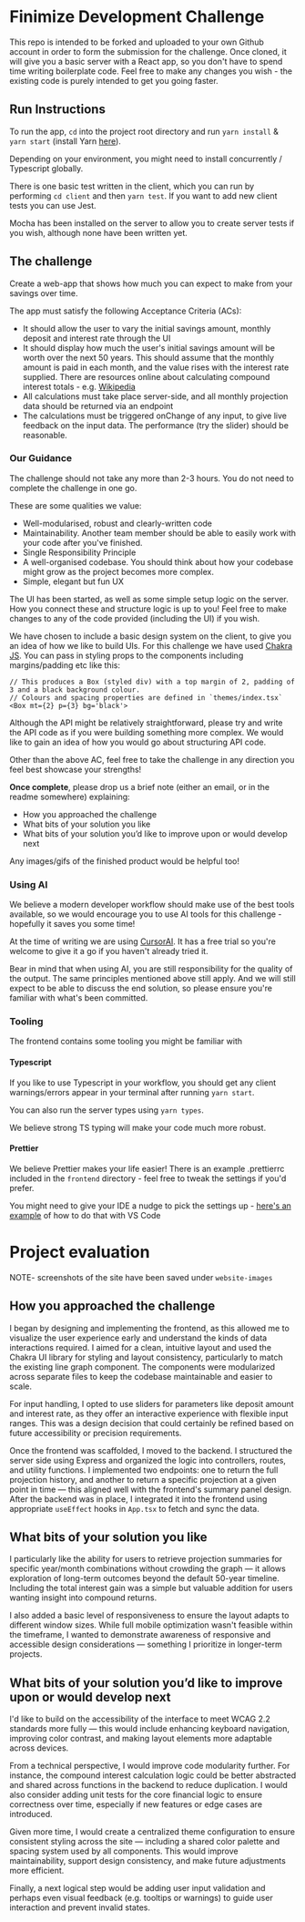 # Finimize Development Challenge

This repo is intended to be forked and uploaded to your own Github account in
order to form the submission for the challenge. Once cloned, it will give you a basic server with a React app, so you don't have to spend time writing boilerplate code. Feel free to make any changes you wish - the existing code is purely intended to get you going faster.

## Run Instructions

To run the app, `cd` into the project root directory and run `yarn install` & `yarn start`
(install Yarn [here](https://yarnpkg.com/en/docs/install)).

Depending on your environment, you might need to install concurrently / Typescript globally.

There is one basic test written in the client, which you can run by performing
`cd client` and then `yarn test`. If you want to add new client tests you can use Jest.

Mocha has been installed on the server to allow you to create server tests if you wish,
although none have been written yet.

## The challenge

Create a web-app that shows how much you can expect to make from your savings over time.

The app must satisfy the following Acceptance Criteria (ACs):

- It should allow the user to vary the initial savings amount, monthly deposit and interest rate through the UI
- It should display how much the user's initial savings amount will be worth over the next 50 years. This should assume that the monthly amount is paid in each month, and the value rises with the interest rate supplied. There are resources online about calculating compound interest totals - e.g. [Wikipedia](https://en.wikipedia.org/wiki/Compound_interest#Investing:_monthly_deposits)
- All calculations must take place server-side, and all monthly projection data should be returned via an endpoint
- The calculations must be triggered onChange of any input, to give live feedback on the input data. The performance (try the slider) should be reasonable.

### Our Guidance

The challenge should not take any more than 2-3 hours. You do not need to complete the challenge in one go.

These are some qualities we value:

- Well-modularised, robust and clearly-written code
- Maintainability. Another team member should be able to easily work with your code after you've finished.
- Single Responsibility Principle
- A well-organised codebase. You should think about how your codebase might grow as the project becomes more complex.
- Simple, elegant but fun UX

The UI has been started, as well as some simple setup logic on the server. How you connect these and structure logic is up to you! Feel free to make changes to any of the code provided (including the UI) if you wish.

We have chosen to include a basic design system on the client, to give you an idea of how we like to build UIs. For this challenge we have used [Chakra JS](https://chakra-ui.com/docs/getting-started). You can pass in styling props to the components including margins/padding etc like this:

```
// This produces a Box (styled div) with a top margin of 2, padding of 3 and a black background colour.
// Colours and spacing properties are defined in `themes/index.tsx`
<Box mt={2} p={3} bg='black'>
```

Although the API might be relatively straightforward, please try and write the API code as if you were building something more complex. We would like to gain an idea of how you would go about structuring API code.

Other than the above AC, feel free to take the challenge in any direction you feel best showcase your strengths!

**Once complete**, please drop us a brief note (either an email, or in the readme somewhere) explaining:

- How you approached the challenge
- What bits of your solution you like
- What bits of your solution you’d like to improve upon or would develop next

Any images/gifs of the finished product would be helpful too!

### Using AI

We believe a modern developer workflow should make use of the best tools available, so we would encourage you to use AI tools for this challenge - hopefully it saves you some time!

At the time of writing we are using [CursorAI](https://www.cursor.com/). It has a free trial so you're welcome to give it a go if you haven't already tried it.

Bear in mind that when using AI, you are still responsibility for the quality of the output. The same principles mentioned above still apply. And we will still expect to be able to discuss the end solution, so please ensure you're familiar with what's been committed.

### Tooling

The frontend contains some tooling you might be familiar with

#### Typescript

If you like to use Typescript in your workflow, you should get any client warnings/errors appear in your terminal after running `yarn start`.

You can also run the server types using `yarn types`.

We believe strong TS typing will make your code much more robust.

#### Prettier

We believe Prettier makes your life easier! There is an example .prettierrc included in the `frontend` directory - feel free to tweak the settings if you'd prefer.

You might need to give your IDE a nudge to pick the settings up - [here's an example](https://stackoverflow.com/a/58669550/4388938) of how to do that with VS Code

# Project evaluation

NOTE- screenshots of the site have been saved under `website-images`

## How you approached the challenge ##

I began by designing and implementing the frontend, as this allowed me to visualize the user experience early and understand the kinds of data interactions required. I aimed for a clean, intuitive layout and used the Chakra UI library for styling and layout consistency, particularly to match the existing line graph component. The components were modularized across separate files to keep the codebase maintainable and easier to scale.

For input handling, I opted to use sliders for parameters like deposit amount and interest rate, as they offer an interactive experience with flexible input ranges. This was a design decision that could certainly be refined based on future accessibility or precision requirements.

Once the frontend was scaffolded, I moved to the backend. I structured the server side using Express and organized the logic into controllers, routes, and utility functions. I implemented two endpoints: one to return the full projection history, and another to return a specific projection at a given point in time — this aligned well with the frontend's summary panel design. After the backend was in place, I integrated it into the frontend using appropriate `useEffect` hooks in `App.tsx` to fetch and sync the data.

## What bits of your solution you like ##

I particularly like the ability for users to retrieve projection summaries for specific year/month combinations without crowding the graph — it allows exploration of long-term outcomes beyond the default 50-year timeline. Including the total interest gain was a simple but valuable addition for users wanting insight into compound returns.

I also added a basic level of responsiveness to ensure the layout adapts to different window sizes. While full mobile optimization wasn't feasible within the timeframe, I wanted to demonstrate awareness of responsive and accessible design considerations — something I prioritize in longer-term projects.

## What bits of your solution you’d like to improve upon or would develop next ##

I'd like to build on the accessibility of the interface to meet WCAG 2.2 standards more fully — this would include enhancing keyboard navigation, improving color contrast, and making layout elements more adaptable across devices.

From a technical perspective, I would improve code modularity further. For instance, the compound interest calculation logic could be better abstracted and shared across functions in the backend to reduce duplication. I would also consider adding unit tests for the core financial logic to ensure correctness over time, especially if new features or edge cases are introduced.

Given more time, I would create a centralized theme configuration to ensure consistent styling across the site — including a shared color palette and spacing system used by all components. This would improve maintainability, support design consistency, and make future adjustments more efficient.

Finally, a next logical step would be adding user input validation and perhaps even visual feedback (e.g. tooltips or warnings) to guide user interaction and prevent invalid states.
